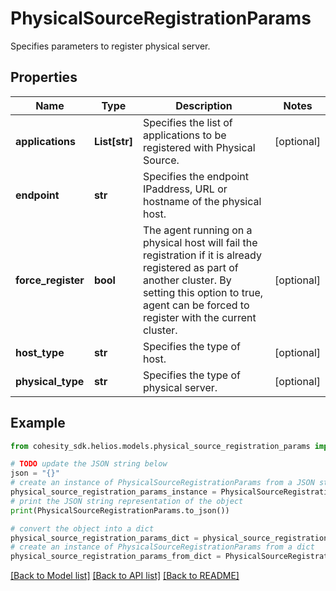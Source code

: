 # PhysicalSourceRegistrationParams

Specifies parameters to register physical server.

## Properties

Name | Type | Description | Notes
------------ | ------------- | ------------- | -------------
**applications** | **List[str]** | Specifies the list of applications to be registered with Physical Source. | [optional] 
**endpoint** | **str** | Specifies the endpoint IPaddress, URL or hostname of the physical host. | 
**force_register** | **bool** | The agent running on a physical host will fail the registration if it is already registered as part of another cluster. By setting this option to true, agent can be forced to register with the current cluster. | [optional] 
**host_type** | **str** | Specifies the type of host. | [optional] 
**physical_type** | **str** | Specifies the type of physical server. | [optional] 

## Example

```python
from cohesity_sdk.helios.models.physical_source_registration_params import PhysicalSourceRegistrationParams

# TODO update the JSON string below
json = "{}"
# create an instance of PhysicalSourceRegistrationParams from a JSON string
physical_source_registration_params_instance = PhysicalSourceRegistrationParams.from_json(json)
# print the JSON string representation of the object
print(PhysicalSourceRegistrationParams.to_json())

# convert the object into a dict
physical_source_registration_params_dict = physical_source_registration_params_instance.to_dict()
# create an instance of PhysicalSourceRegistrationParams from a dict
physical_source_registration_params_from_dict = PhysicalSourceRegistrationParams.from_dict(physical_source_registration_params_dict)
```
[[Back to Model list]](../README.md#documentation-for-models) [[Back to API list]](../README.md#documentation-for-api-endpoints) [[Back to README]](../README.md)


